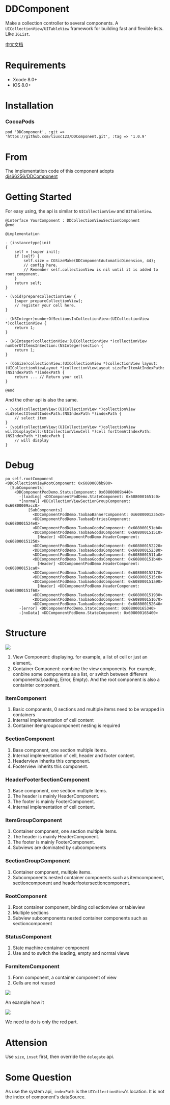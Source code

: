 # DDComponent
Make a collection controller to several components. A `UICollectionView/UITableView` framework for building fast and flexible lists. Like `IGList`.

[中文文档](./README-zh.md)

# Requirements

* Xcode 8.0+
* iOS 8.0+

# Installation

### CocoaPods

```
pod 'DDComponent', :git => 'https://github.com/liuxc123/DDComponent.git', :tag => '1.0.9'
```

# From

The implementation code of this component adopts [djs66256/DDComponent](https://github.com/djs66256/DDComponent)

# Getting Started

For easy using, the api is similar to `UICollectionView` and `UITableView`.


```objc
@interface YourComponent : DDCollectionViewSectionComponent
@end

@implementation

- (instancetype)init
{
    self = [super init];
    if (self) {
        self.size = CGSizeMake(DDComponentAutomaticDimension, 44);
        // config here. 
        // Remember self.collectionView is nil until it is added to root component.
    }
    return self;
}

- (void)prepareCollectionView {
    [super prepareCollectionView];
    // register your cell here.
}

- (NSInteger)numberOfSectionsInCollectionView:(UICollectionView *)collectionView {
    return 1;
}

- (NSInteger)collectionView:(UICollectionView *)collectionView numberOfItemsInSection:(NSInteger)section {
    return 1;
}

- (CGSize)collectionView:(UICollectionView *)collectionView layout:(UICollectionViewLayout *)collectionViewLayout sizeForItemAtIndexPath:(NSIndexPath *)indexPath {
    return ... // Return your cell
}

@end
```

And the other api is also the same.

```objc
- (void)collectionView:(UICollectionView *)collectionView didSelectItemAtIndexPath:(NSIndexPath *)indexPath {
    // select item
}
- (void)collectionView:(UICollectionView *)collectionView willDisplayCell:(UICollectionViewCell *)cell forItemAtIndexPath:(NSIndexPath *)indexPath {
    // will display
}
```

# Debug

```
po self.rootComponent
<DDCollectionViewRootComponent: 0x6080000bb900>
  [SubComponents]
    <DDComponentPodDemo.StatusComponent: 0x60800009b440>
      -[loading] <DDComponentPodDemo.StateComponent: 0x6080001651c0>
      *[normal] <DDCollectionViewSectionGroupComponent: 0x60800009acc0>
          [SubComponents]
            <DDComponentPodDemo.TaobaoBannerComponent: 0x6080001235c0>
            <DDComponentPodDemo.TaobaoEntriesComponent: 0x6080001524e0>
            <DDComponentPodDemo.TaobaoGoodsComponent: 0x608000151eb0>
            <DDComponentPodDemo.TaobaoGoodsComponent: 0x608000151510>
              [Header] <DDComponentPodDemo.HeaderComponent: 0x608000151250>
            <DDComponentPodDemo.TaobaoGoodsComponent: 0x608000152220>
            <DDComponentPodDemo.TaobaoGoodsComponent: 0x608000152380>
            <DDComponentPodDemo.TaobaoGoodsComponent: 0x6080001511a0>
            <DDComponentPodDemo.TaobaoGoodsComponent: 0x608000151b40>
              [Header] <DDComponentPodDemo.HeaderComponent: 0x608000151ca0>
            <DDComponentPodDemo.TaobaoGoodsComponent: 0x608000152170>
            <DDComponentPodDemo.TaobaoGoodsComponent: 0x6080001515c0>
            <DDComponentPodDemo.TaobaoGoodsComponent: 0x608000151a90>
              [Header] <DDComponentPodDemo.HeaderComponent: 0x608000151f60>
            <DDComponentPodDemo.TaobaoGoodsComponent: 0x608000151930>
            <DDComponentPodDemo.TaobaoGoodsComponent: 0x608000151670>
            <DDComponentPodDemo.TaobaoGoodsComponent: 0x608000152640>
      -[error] <DDComponentPodDemo.StateComponent: 0x608000165340>
      -[noData] <DDComponentPodDemo.StateComponent: 0x608000165400>
```

# Structure

![](./Images/structure.png)

1. View Component: displaying. for example, a list of cell or just an element。
2. Container Component: combine the view components. For example, conbine some components as a list, or switch between different components(Loading, Error, Empty). And the root component is also a containter component.

### ItemComponent

1. Basic components, 0 sections and multiple items need to be wrapped in containers
2. Internal implementation of cell content
3. Container itemgroupcomponent nesting is required

### SectionComponent

1. Base component, one section multiple items.
2. Internal implementation of cell, header and footer content.
3. Headerview inherits this component.
4. Footerview inherits this component.

### HeaderFooterSectionComponent

1. Base component, one section multiple items.
2. The header is mainly HeaderComponent.
3. The footer is mainly FooterComponent.
4. Internal implementation of cell content.

### ItemGroupComponent

1. Container component, one section multiple items.
2. The header is mainly HeaderComponent.
3. The footer is mainly FooterComponent.
4. Subviews are dominated by subcomponents

### SectionGroupComponent

1. Container component, multiple items.
2. Subcomponents nested container components such as itemcomponent, sectioncomponent and headerfootersectioncomponent.

### RootComponent

1. Root container component, binding collectionview or tableview
2. Multiple sections
3. Subview subcomponents nested container components such as sectioncomponent

### StatusComponent

1. State machine container component
2. Use and to switch the loading, empty and normal views

### FormItemComponent

1. Form component, a container component of view
2. Cells are not reused

![](./Images/example.png)

An example how it 

![](./Images/structure2.png)

We need to do is only the red part.

# Attension

Use `size`, `inset` first, then override the `delegate` api.

# Some Question

As use the system api, `indexPath` is the `UICollectionView`'s location. It is not the index of component's dataSource.

